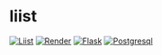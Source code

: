 # liist

[![Liist](https://img.shields.io/static/v1?label=Liist&message=Join%20Today!&color=green&style=for-the-badge&labelColor=blue)](https://liist.onrender.com/)
[![Render](https://img.shields.io/static/v1?label=&message=Deployed%20on%20Render&color=grey&style=for-the-badge&logo=render)](https://render.com/)
[![Flask](https://img.shields.io/static/v1?label=Flask&message=v2.2.2&color=brightgreen&style=for-the-badge&logo=flask)](https://flask.palletsprojects.com/en/2.2.x/)
[![Postgresql](https://img.shields.io/static/v1?label=&message=Postgresql&color=grey&style=for-the-badge&logo=postgresql&logoColor=lightblue)](https://www.postgresql.org/)

